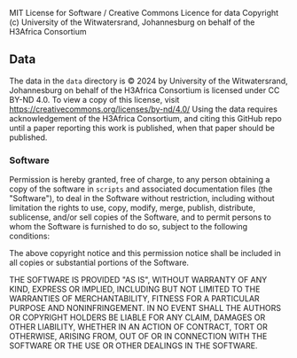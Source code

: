 MIT License for Software / Creative Commons Licence for data
Copyright (c) University of the Witwatersrand, Johannesburg on behalf of the H3Africa Consortium

## Data 

The data in the `data` directory is  © 2024 by University of the Witwatersrand, Johannesburg on behalf of the H3Africa Consortium is licensed under CC BY-ND 4.0. To view a copy of this license, visit https://creativecommons.org/licenses/by-nd/4.0/
Using the data requires acknowledgement of the H3Africa Consortium, and citing this GitHub repo until a paper reporting this work is published, when that paper should be published.

### Software

Permission is hereby granted, free of charge, to any person obtaining a copy
of the software in `scripts` and associated documentation files (the "Software"), to deal
in the Software without restriction, including without limitation the rights
to use, copy, modify, merge, publish, distribute, sublicense, and/or sell
copies of the Software, and to permit persons to whom the Software is
furnished to do so, subject to the following conditions:

The above copyright notice and this permission notice shall be included in all
copies or substantial portions of the Software.

THE SOFTWARE IS PROVIDED "AS IS", WITHOUT WARRANTY OF ANY KIND, EXPRESS OR
IMPLIED, INCLUDING BUT NOT LIMITED TO THE WARRANTIES OF MERCHANTABILITY,
FITNESS FOR A PARTICULAR PURPOSE AND NONINFRINGEMENT. IN NO EVENT SHALL THE
AUTHORS OR COPYRIGHT HOLDERS BE LIABLE FOR ANY CLAIM, DAMAGES OR OTHER
LIABILITY, WHETHER IN AN ACTION OF CONTRACT, TORT OR OTHERWISE, ARISING FROM,
OUT OF OR IN CONNECTION WITH THE SOFTWARE OR THE USE OR OTHER DEALINGS IN THE
SOFTWARE.
